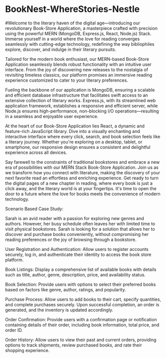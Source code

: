 # BookNest-WhereStories-Nestle
#Welcome to the literary haven of the digital age—introducing our revolutionary Book-Store Application, a masterpiece crafted with precision using the powerful MERN (MongoDB, Express.js, React, Node.js) Stack. Immerse yourself in a world where the love for reading converges seamlessly with cutting-edge technology, redefining the way bibliophiles explore, discover, and indulge in their literary pursuits.

Tailored for the modern book enthusiast, our MERN-based Book-Store Application seamlessly blends robust functionality with an intuitive user interface. From the joy of discovering new releases to the nostalgia of revisiting timeless classics, our platform promises an immersive reading experience customized to cater to your literary preferences.

Fueling the backbone of our application is MongoDB, ensuring a scalable and efficient database infrastructure that facilitates swift access to an extensive collection of literary works. Express.js, with its streamlined web application framework, establishes a responsive and efficient server, while Node.js ensures high-performance, non-blocking I/O operations—resulting in a seamless and enjoyable user experience.

At the heart of our Book-Store Application lies React, a dynamic and feature-rich JavaScript library. Dive into a visually enchanting and interactive interface where every click, search, and book selection feels like a literary journey. Whether you're exploring on a desktop, tablet, or smartphone, our responsive design ensures a consistent and delightful experience across all devices.

Say farewell to the constraints of traditional bookstores and embrace a new era of possibilities with our MERN Stack Book-Store Application. Join us as we transform how you connect with literature, making the discovery of your next favorite read an effortless and enriching experience. Get ready to turn the digital pages of a new chapter in reading, where every book is just a click away, and the literary world is at your fingertips. It's time to open the door to a future where the love for books meets the convenience of modern technology.


Scenario Based Case Study:

Sarah is an avid reader with a passion for exploring new genres and authors. However, her busy schedule often leaves her with limited time to visit physical bookstores. Sarah is looking for a solution that allows her to discover and purchase books conveniently, without compromising her reading preferences or the joy of browsing through a bookstore.

User Registration and Authentication: Allow users to register accounts securely, log in, and authenticate their identity to access the book store platform.

Book Listings: Display a comprehensive list of available books with details such as title, author, genre, description, price, and availability status.

Book Selection: Provide users with options to select their preferred books based on factors like genre, author, ratings, and popularity.

Purchase Process: Allow users to add books to their cart, specify quantities, and complete purchases securely. Upon successful completion, an order is generated, and the inventory is updated accordingly.

Order Confirmation: Provide users with a confirmation page or notification containing details of their order, including book information, total price, and order ID.

Order History: Allow users to view their past and current orders, providing options to track shipments, review purchased books, and rate their shopping experience.
